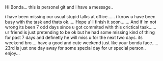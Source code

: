 Hi
 Bonda...
this is personel git and i have a message..


i have been missing our usual stupid talks at office......
i know u have been busy with the task and thats ok.....
Hope u'll finish it soon.......
And if im not wrong its been 7 odd days since u got commited with this crictical task......
ur friend is just pretending to be ok but he had some missing kind of thing for past 7 days and definetly he will miss u for the next two days. its weekend bro....
have a good and cute weekend just like your bonda face.....
23rd is just one day away for some special day for ur special person.. enjoy...
